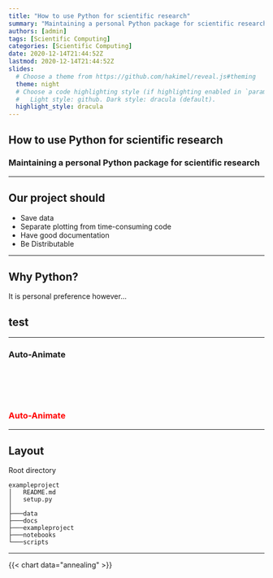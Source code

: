 ```yaml
---
title: "How to use Python for scientific research"
summary: "Maintaining a personal Python package for scientific research"
authors: [admin]
tags: [Scientific Computing]
categories: [Scientific Computing]
date: 2020-12-14T21:44:52Z
lastmod: 2020-12-14T21:44:52Z
slides:
  # Choose a theme from https://github.com/hakimel/reveal.js#theming
  theme: night
  # Choose a code highlighting style (if highlighting enabled in `params.toml`)
  #   Light style: github. Dark style: dracula (default).
  highlight_style: dracula
---
```


## How to use Python for scientific research

### Maintaining a personal Python package for scientific research

---

## Our project should

- Save data
- Separate plotting from time-consuming code
- Have good documentation
- Be Distributable 

---

## Why Python?

It is personal preference however...

## test

---

<section data-no-process>

<section data-auto-animate>
  <h3>Auto-Animate</h3>
</section>
<section data-auto-animate>
  <h3 style="margin-top: 100px; color: red;">Auto-Animate</h3>
</section>

</section data-no-process>

---
## Layout

Root directory
```
exampleproject
│   README.md
│   setup.py
│
├───data
├───docs
├───exampleproject
├───notebooks
└───scripts
```

---

{{< chart data="annealing" >}}